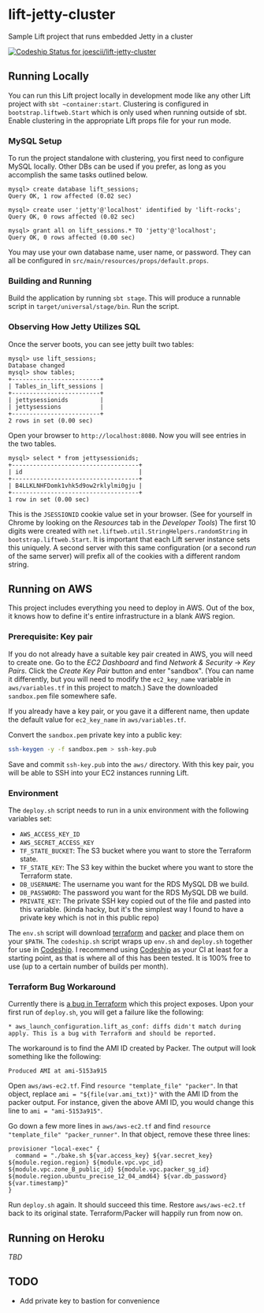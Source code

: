 # lift-jetty-cluster
Sample Lift project that runs embedded Jetty in a cluster

[ ![Codeship Status for joescii/lift-jetty-cluster](https://codeship.com/projects/c0e8eac0-2c0b-0133-b2b8-16bcb9ef4133/status?branch=master)](https://codeship.com/projects/98491)

## Running Locally
You can run this Lift project locally in development mode like any other Lift project with `sbt ~container:start`.
Clustering is configured in `bootstrap.liftweb.Start` which is only used when running outside of sbt.
Enable clustering in the appropriate Lift props file for your run mode.

### MySQL Setup
To run the project standalone with clustering, you first need to configure MySQL locally.
Other DBs can be used if you prefer, as long as you accomplish the same tasks outlined below.

```text
mysql> create database lift_sessions;
Query OK, 1 row affected (0.02 sec)

mysql> create user 'jetty'@'localhost' identified by 'lift-rocks';
Query OK, 0 rows affected (0.02 sec)

mysql> grant all on lift_sessions.* TO 'jetty'@'localhost';
Query OK, 0 rows affected (0.00 sec)
```

You may use your own database name, user name, or password.
They can all be configured in `src/main/resources/props/default.props`.

### Building and Running
Build the application by running `sbt stage`.
This will produce a runnable script in `target/universal/stage/bin`.
Run the script.

### Observing How Jetty Utilizes SQL
Once the server boots, you can see jetty built two tables:
```text
mysql> use lift_sessions;
Database changed
mysql> show tables;
+-------------------------+
| Tables_in_lift_sessions |
+-------------------------+
| jettysessionids         |
| jettysessions           |
+-------------------------+
2 rows in set (0.00 sec)
```

Open your browser to `http://localhost:8080`.
Now you will see entries in the two tables.

```text
mysql> select * from jettysessionids;
+------------------------------------+
| id                                 |
+------------------------------------+
| B4LLKLNHFDomk1vhk5d9ow2rklylmi0gju |
+------------------------------------+
1 row in set (0.00 sec)
```

This is the `JSESSIONID` cookie value set in your browser.
(See for yourself in Chrome by looking on the _Resources_ tab in the _Developer Tools_)
The first 10 digits were created with `net.liftweb.util.StringHelpers.randomString` in `bootstrap.liftweb.Start`.
It is important that each Lift server instance sets this uniquely.
A second server with this same configuration (or a second _run_ of the same server) will prefix all of the cookies with a different random string.

## Running on AWS 
This project includes everything you need to deploy in AWS.
Out of the box, it knows how to define it's entire infrastructure in a blank AWS region.

### Prerequisite: Key pair
If you do not already have a suitable key pair created in AWS, you will need to create one.
Go to the _EC2 Dashboard_ and find _Network & Security_ -> _Key Pairs_.
Click the _Create Key Pair_ button and enter "sandbox".
(You can name it differently, but you will need to modify the `ec2_key_name` variable in `aws/variables.tf` in this project to match.)
Save the downloaded `sandbox.pem` file somewhere safe.

If you already have a key pair, or you gave it a different name, then update the default value for `ec2_key_name` in `aws/variables.tf`.

Convert the `sandbox.pem` private key into a public key:

```bash
ssh-keygen -y -f sandbox.pem > ssh-key.pub
```

Save and commit `ssh-key.pub` into the `aws/` directory.
With this key pair, you will be able to SSH into your EC2 instances running Lift.

### Environment
The `deploy.sh` script needs to run in a unix environment with the following variables set:
* `AWS_ACCESS_KEY_ID`
* `AWS_SECRET_ACCESS_KEY`
* `TF_STATE_BUCKET`: The S3 bucket where you want to store the Terraform state.
* `TF_STATE_KEY`: The S3 key within the bucket where you want to store the Terraform state.
* `DB_USERNAME`: The username you want for the RDS MySQL DB we build.
* `DB_PASSWORD`: The password you want for the RDS MySQL DB we build.
* `PRIVATE_KEY`: The private SSH key copied out of the file and pasted into this variable.
(kinda hacky, but it's the simplest way I found to have a private key which is not in this public repo)

The `env.sh` script will download [terraform](https://terraform.io/) and [packer](https://www.packer.io/) and place them on your `$PATH`.
The `codeship.sh` script wraps up `env.sh` and `deploy.sh` together for use in [Codeship](http://codeship.io).
I recommend using [Codeship](http://codeship.io) as your CI at least for a starting point, as that is where all of this has been tested.
It is 100% free to use (up to a certain number of builds per month).

### Terraform Bug Workaround
Currently there is [a bug in Terraform](https://github.com/hashicorp/terraform/issues/3125) which this project exposes.
Upon your first run of `deploy.sh`, you will get a failure like the following:

```text
* aws_launch_configuration.lift_as_conf: diffs didn't match during apply. This is a bug with Terraform and should be reported.
```

The workaround is to find the AMI ID created by Packer.
The output will look something like the following:

```text
Produced AMI at ami-5153a915
```

Open `aws/aws-ec2.tf`.
Find `resource "template_file" "packer"`.
In that object, replace `ami = "${file(var.ami_txt)}"` with the AMI ID from the packer output.
For instance, given the above AMI ID, you would change this line to `ami = "ami-5153a915"`.

Go down a few more lines in `aws/aws-ec2.tf` and find `resource "template_file" "packer_runner"`.
In that object, remove these three lines:

```text
provisioner "local-exec" {
  command = "./bake.sh ${var.access_key} ${var.secret_key} ${module.region.region} ${module.vpc.vpc_id} ${module.vpc.zone_B_public_id} ${module.vpc.packer_sg_id} ${module.region.ubuntu_precise_12_04_amd64} ${var.db_password} ${var.timestamp}"
}
```

Run `deploy.sh` again.
It should succeed this time.
Restore `aws/aws-ec2.tf` back to its original state.
Terraform/Packer will happily run from now on.

## Running on Heroku
_TBD_

## TODO

* Add private key to bastion for convenience